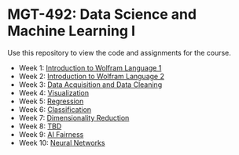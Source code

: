 # MGT-492: Data Science and Machine Learning I

Use this repository to view the code and assignments for the course.

- Week 1: [Introduction to Wolfram Language 1](1.Introduction_1)
- Week 2: [Introduction to Wolfram Language 2](2.%20Introduction_2)
- Week 3: [Data Acquisition and Data Cleaning](3.%20Data%20Acquisition%20and%20Cleaning)
- Week 4: [Visualization](4.%20EDA_Data-visualization)
- Week 5: [Regression](4.%20Regression)
- Week 6: [Classification](week6)
- Week 7: [Dimensionality Reduction](week7)
- Week 8: [TBD](week8)
- Week 9: [AI Fairness](week9)
- Week 10: [Neural Networks](week10)
